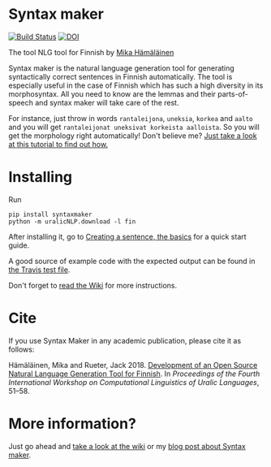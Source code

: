Syntax maker
=======

[![Build Status](https://travis-ci.com/mikahama/syntaxmaker.svg?branch=master)](https://travis-ci.com/mikahama/syntaxmaker) [![DOI](https://zenodo.org/badge/DOI/10.5281/zenodo.3483626.svg)](https://doi.org/10.5281/zenodo.3483626)

The tool NLG tool for Finnish by [Mika Hämäläinen](https://mikakalevi.com)

Syntax maker is the natural language generation tool for generating syntactically correct sentences in Finnish automatically. The tool is especially useful in the case of Finnish which has such a high diversity in its morphosyntax. All you need to know are the lemmas and their parts-of-speech and syntax maker will take care of the rest.

For instance, just throw in words `rantaleijona`, `uneksia`, `korkea` and `aalto` and you will get `rantaleijonat uneksivat korkeista aalloista`. So you will get the morphology right automatically! Don't believe me? [Just take a look at this tutorial to find out how.](https://github.com/mikahama/syntaxmaker/wiki/Creating-a-sentence,-the-basics)

# Installing
Run

    pip install syntaxmaker
    python -m uralicNLP.download -l fin

After installing it, go to [Creating a sentence, the basics](https://github.com/mikahama/syntaxmaker/wiki/Creating-a-sentence,-the-basics) for a quick start guide.

A good source of example code with the expected output can be found in [the Travis test file](https://github.com/mikahama/syntaxmaker/blob/master/travis_test.py).

Don't forget to [read the Wiki](https://github.com/mikahama/syntaxmaker/wiki) for more instructions.

# Cite

If you use Syntax Maker in any academic publication, please cite it as follows:

Hämäläinen, Mika and Rueter, Jack  2018.  [Development of an Open Source Natural Language Generation Tool for Finnish](http://aclweb.org/anthology/W18-0205).  In *Proceedings of the Fourth International Workshop on Computational Linguistics of Uralic Languages*, 51–58.

# More information?

Just go ahead and [take a look at the wiki](https://github.com/mikahama/syntaxmaker/wiki) or my [blog post about Syntax maker](https://mikalikes.men/create-finnish-sentences-computationally-in-python-nlg/).
